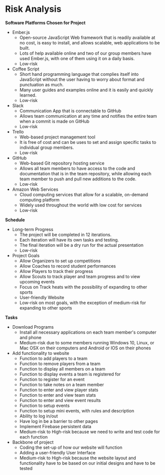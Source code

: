 # Risk Analysis


**Software Platforms Chosen for Project**

  - Ember.js
      - Open-source JavaScript Web framework that is readily available at no cost, is easy to install, and allows scalable, web applications to be built.
      - Lots of help available online and two of our group members have used Ember.js, with one of them using it on a daily basis.
      - Low-risk
  - Coffee Script
      - Short hand programming language that complies itself into JavaScript without the user having to worry about format and punctuation as much.
      - Many user guides and examples online and it is easily and quickly learned.
      - Low-risk
  - Slack
      - Communication App that is connectable to GitHub
      - Allows team communication at any time and notifies the entire team when a commit is made on GitHub
      - Low-risk
  - Trello
      - Web-based project management tool
      - It is free of cost and can be uses to set and assign specific tasks to individual group members.
      - Low-risk
  - GitHub
      - Web-based Git repository hosting service
      - Allows all team members to have access to the code and documentation that is in the team repository, while allowing each team member to push and pull new additions to the code.
      - Low-risk
  - Amazon Web Services
      - Cloud computing services that allow for a scalable, on-demand computing platform
      - Widely used throughout the world with low cost for services
      - Low-risk

**Schedule**

  - Long-term Progress
      - The project will be completed in 12 iterations.
      - Each iteration will have its own tasks and testing.
      - The final iteration will be a dry run for the actual presentation
      - Low-risk
  - Project Goals
      - Allow Organizers to set up competitions
      - Allow Coaches to record student performances
      - Allow Players to track their progress
      - Allow Scouts to track player and team progress and to view upcoming events
      - Focus on Track heats with the possibility of expanding to other sports
      - User-friendly Website
      - Low-risk on most goals, with the exception of medium-risk for expanding to other sports

**Tasks**

  - Download Programs
      - Install all necessary applications on each team member's computer and phone
      - Medium-risk due to some members running Windows 10, Linux, or Mac OSX on their computers and Android or IOS on their phones
  - Add functionality to website
      - Function to add players to a team
      - Function to remove players from a team
      - Function to display all members on a team
      - Function to display events a team is registered for
      - Function to register for an event
      - Function to take notes on a team member
      - Function to enter and view player stats
      - Function to enter and view team stats
      - Function to enter and view event results
      - Function to setup events
      - Function to setup mini events, with rules and description
	  - Ability to log in/out
	  - Have log in be a barrier to other pages
	  - Implement Firebase persistent data
      - Medium-risk to High-risk because we need to write and test code for each function
  -  Backbone of project
      - Coding the set-up of how our website will function 
      - Adding a user-friendly User Interface
      - Medium-risk to High-risk because the website layout and functionality have to be based on our initial designs and have to be tested
